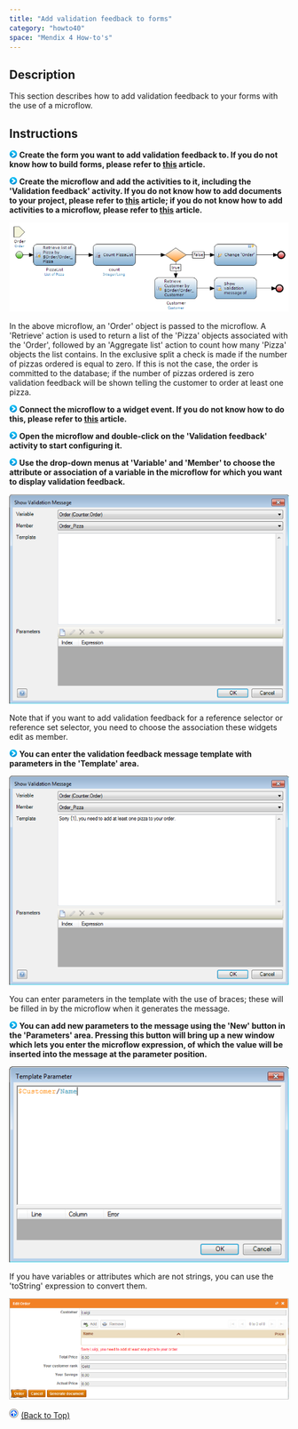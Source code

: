 ```yaml
---
title: "Add validation feedback to forms"
category: "howto40"
space: "Mendix 4 How-to's"
---
```

## Description

This section describes how to add validation feedback to your forms with the use of a microflow.

## Instructions

![](attachments/819203/917932.png) **Create the form you want to add validation feedback to. If you do not know how to build forms, please refer to [this](https://world.mendix.com/display/howto40/Create+and+build+a+form) article.**

![](attachments/819203/917932.png) **Create the microflow and add the activities to it, including the 'Validation feedback' activity. If you do not know how to add documents to your project, please refer to [this](https://world.mendix.com/display/howto40/Add+documents+to+a+module) article; if you do not know how to add activities to a microflow, please refer to [this](https://world.mendix.com/display/howto40/Add+an+activity+to+a+microflow) article.**

![](attachments/2621598/2752896.png)

In the above microflow, an 'Order' object is passed to the microflow. A 'Retrieve' action is used to return a list of the 'Pizza' objects associated with the 'Order', followed by an 'Aggregate list' action to count how many 'Pizza' objects the list contains. In the exclusive split a check is made if the number of pizzas ordered is equal to zero. If this is not the case, the order is committed to the database; if the number of pizzas ordered is zero validation feedback will be shown telling the customer to order at least one pizza.

![](attachments/819203/917932.png) **Connect the microflow to a widget event. If you do not know how to do this, please refer to [this](https://world.mendix.com/display/howto40/Connect+a+microflow+to+a+widget+event) article.**

![](attachments/819203/917932.png) **Open the microflow and double-click on the 'Validation feedback' activity to start configuring it.**

![](attachments/819203/917932.png) **Use the drop-down menus at 'Variable' and 'Member' to choose the attribute or association of a variable in the microflow for which you want to display validation feedback.**

![](attachments/2621598/2752897.png)

Note that if you want to add validation feedback for a reference selector or reference set selector, you need to choose the association these widgets edit as member.

![](attachments/819203/917932.png) **You can enter the validation feedback message template with parameters in the 'Template' area.**

![](attachments/2621598/2752898.png)

You can enter parameters in the template with the use of braces; these will be filled in by the microflow when it generates the message.

![](attachments/819203/917932.png) **You can add new parameters to the message using the 'New' button in the 'Parameters' area. Pressing this button will bring up a new window which lets you enter the microflow expression, of which the value will be inserted into the message at the parameter position.**

![](attachments/2621598/2752895.png)

If you have variables or attributes which are not strings, you can use the 'toString' expression to convert them.

![](attachments/2621598/2752909.png)

[![](attachments/819203/917564.png)](Add+validation+feedback+to+forms) [(Back to Top)](Add+validation+feedback+to+forms)